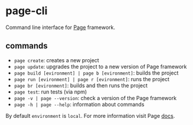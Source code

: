 # page-cli
Command line interface for [Page](https://github.com/Guseyn/page) framework.

## commands

* `page create`: creates a new project
* `page update`: upgrades the project to a new version of Page framework
* `page build [evironment] | page b [evironment]`: builds the project
* `page run [evironment] | page r [evironment]`: runs the project
* `page br [evironment]`: builds and then runs the project
* `page test`: run tests (via npm)
* `page -v | page --version`: check a version of the Page framework
* `page -h | page --help`: information about commands

By default `environment` is `local`. For more information visit Page [docs](https://github.com/Guseyn/page).
